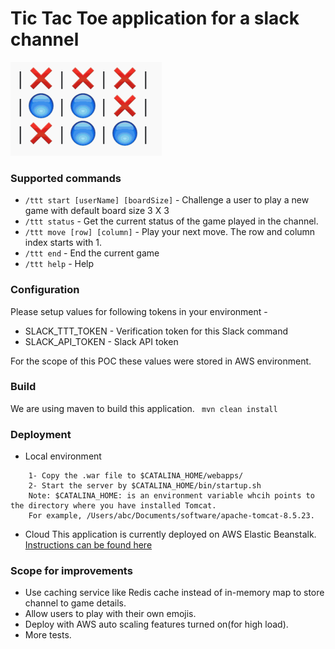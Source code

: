 # Tic Tac Toe application for a slack channel

![TIC TAC TOE](/src/main/resources/image.png?raw=true "Sample Board")

### Supported commands
- `/ttt start [userName] [boardSize]` - Challenge a user to play a new game with default board size 3 X 3
- `/ttt status` - Get the current status of the game played in the channel.
- `/ttt move [row] [column]` - Play your next move. The row and column index starts with 1.
- `/ttt end` - End the current game
- `/ttt help` - Help


### Configuration
Please setup values for following tokens in your environment - 
- SLACK_TTT_TOKEN - Verification token for this Slack command
- SLACK_API_TOKEN - Slack API token

For the scope of this POC these values were stored in AWS environment.

### Build
We are using maven to build this application.
` mvn clean install`

### Deployment
- Local environment
``` 
	1- Copy the .war file to $CATALINA_HOME/webapps/
	2- Start the server by $CATALINA_HOME/bin/startup.sh
	Note: $CATALINA_HOME: is an environment variable whcih points to the directory where you have installed Tomcat. 
	For example, /Users/abc/Documents/software/apache-tomcat-8.5.23. 
```
- Cloud
This application is currently deployed on AWS Elastic Beanstalk. 
[Instructions can be found here](http://docs.aws.amazon.com/gettingstarted/latest/deploy/deploying-with-elastic-beanstalk.html)


### Scope for improvements
- Use caching service like Redis cache instead of in-memory map to store channel to game details.
- Allow users to play with their own emojis.
- Deploy with AWS auto scaling features turned on(for high load).
- More tests.